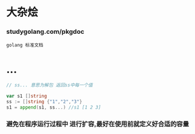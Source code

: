# 大杂烩

### studygolang.com/pkgdoc

```
golang 标准文档
```

# ...

```go
// ss... 意思为解包 返回ss中每一个值

var s1 []string 
ss := []string {"1","2","3"}
s1 = append(s1, ss...) //s1 [1 2 3]
```



### 避免在程序运行过程中 进行扩容,最好在使用前就定义好合适的容量

